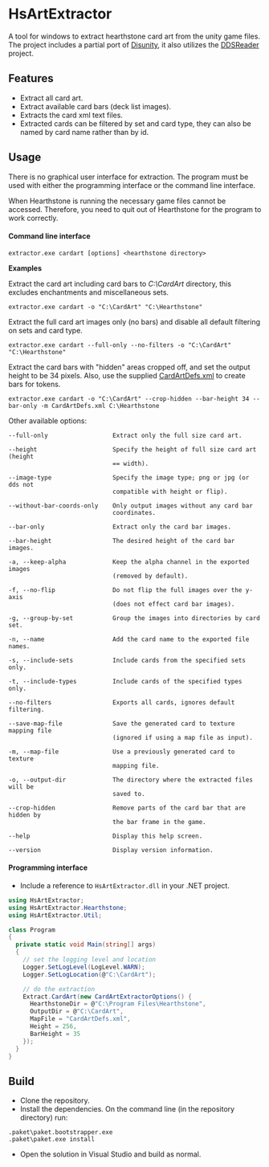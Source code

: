 # HsArtExtractor
A tool for windows to extract hearthstone card art from the unity game files. The project includes a partial port of [Disunity](https://github.com/ata4/disunity), it also utilizes the [DDSReader](https://github.com/andburn/dds-reader) project.

## Features
- Extract all card art.
- Extract available card bars (deck list images).
- Extracts the card xml text files.
- Extracted cards can be filtered by set and card type, they can also be named by card name rather than by id.

## Usage
There is no graphical user interface for extraction. The program must be used with either the programming interface or the command line interface.

When Hearthstone is running the necessary game files cannot be accessed. Therefore, you need to quit out of Hearthstone for the program to work correctly.

#### Command line interface
```
extractor.exe cardart [options] <hearthstone directory>

```
**Examples**

Extract the card art including card bars to *C:\CardArt* directory, this excludes enchantments and miscellaneous sets.
```
extractor.exe cardart -o "C:\CardArt" "C:\Hearthstone"
```

Extract the full card art images only (no bars) and disable all default filtering on sets and card type.
```
extractor.exe cardart --full-only --no-filters -o "C:\CardArt" "C:\Hearthstone"
```

Extract the card bars with "hidden" areas cropped off, and set the output height to be 34 pixels. Also, use the supplied [CardArtDefs.xml](CardArtDefs.xml) to create bars for tokens.
```
extractor.exe cardart -o "C:\CardArt" --crop-hidden --bar-height 34 --bar-only -m CardArtDefs.xml C:\Hearthstone
```

Other available options:
```
--full-only                  Extract only the full size card art.

--height                     Specify the height of full size card art (height
                             == width).

--image-type                 Specify the image type; png or jpg (or dds not
                             compatible with height or flip).

--without-bar-coords-only    Only output images without any card bar
                             coordinates.

--bar-only                   Extract only the card bar images.

--bar-height                 The desired height of the card bar images.

-a, --keep-alpha             Keep the alpha channel in the exported images
                             (removed by default).

-f, --no-flip                Do not flip the full images over the y-axis
                             (does not effect card bar images).

-g, --group-by-set           Group the images into directories by card set.

-n, --name                   Add the card name to the exported file names.

-s, --include-sets           Include cards from the specified sets only.

-t, --include-types          Include cards of the specified types only.

--no-filters                 Exports all cards, ignores default filtering.

--save-map-file              Save the generated card to texture mapping file
                             (ignored if using a map file as input).

-m, --map-file               Use a previously generated card to texture
                             mapping file.

-o, --output-dir             The directory where the extracted files will be
                             saved to.

--crop-hidden                Remove parts of the card bar that are hidden by
                             the bar frame in the game.

--help                       Display this help screen.

--version                    Display version information.

```

#### Programming interface
- Include a reference to `HsArtExtractor.dll` in your .NET project.

```csharp
using HsArtExtractor;
using HsArtExtractor.Hearthstone;
using HsArtExtractor.Util;

class Program
{
  private static void Main(string[] args)
  {
    // set the logging level and location
    Logger.SetLogLevel(LogLevel.WARN);
    Logger.SetLogLocation(@"C:\CardArt");

    // do the extraction
    Extract.CardArt(new CardArtExtractorOptions() {
      HearthstoneDir = @"C:\Program Files\Hearthstone",
      OutputDir = @"C:\CardArt",
      MapFile = "CardArtDefs.xml",
      Height = 256,
      BarHeight = 35
    });
  }
}
```

## Build
- Clone the repository.
- Install the dependencies. On the command line (in the repository directory) run:
```
.paket\paket.bootstrapper.exe
.paket\paket.exe install
```
- Open the solution in Visual Studio and build as normal.
